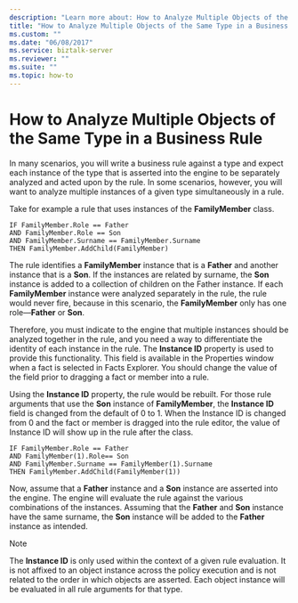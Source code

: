 ```yaml
---
description: "Learn more about: How to Analyze Multiple Objects of the Same Type in a Business Rule"
title: "How to Analyze Multiple Objects of the Same Type in a Business Rule"
ms.custom: ""
ms.date: "06/08/2017"
ms.service: biztalk-server
ms.reviewer: ""
ms.suite: ""
ms.topic: how-to
---
```

# How to Analyze Multiple Objects of the Same Type in a Business Rule
In many scenarios, you will write a business rule against a type and expect each instance of the type that is asserted into the engine to be separately analyzed and acted upon by the rule. In some scenarios, however, you will want to analyze multiple instances of a given type simultaneously in a rule.  
  
 Take for example a rule that uses instances of the **FamilyMember** class.  
  
```  
IF FamilyMember.Role == Father  
AND FamilyMember.Role == Son  
AND FamilyMember.Surname == FamilyMember.Surname  
THEN FamilyMember.AddChild(FamilyMember)  
```  
  
 The rule identifies a **FamilyMember** instance that is a **Father** and another instance that is a **Son**. If the instances are related by surname, the **Son** instance is added to a collection of children on the Father instance. If each **FamilyMember** instance were analyzed separately in the rule, the rule would never fire, because in this scenario, the **FamilyMember** only has one role—**Father** or **Son**.  
  
 Therefore, you must indicate to the engine that multiple instances should be analyzed together in the rule, and you need a way to differentiate the identity of each instance in the rule. The **Instance ID** property is used to provide this functionality. This field is available in the Properties window when a fact is selected in Facts Explorer. You should change the value of the field prior to dragging a fact or member into a rule.  
  
 Using the **Instance ID** property, the rule would be rebuilt. For those rule arguments that use the **Son** instance of **FamilyMember**, the **Instance ID** field is changed from the default of 0 to 1. When the Instance ID is changed from 0 and the fact or member is dragged into the rule editor, the value of Instance ID will show up in the rule after the class.  
  
```  
IF FamilyMember.Role == Father  
AND FamilyMember(1).Role== Son  
AND FamilyMember.Surname == FamilyMember(1).Surname  
THEN FamilyMember.AddChild(FamilyMember(1))  
```  
  
 Now, assume that a **Father** instance and a **Son** instance are asserted into the engine. The engine will evaluate the rule against the various combinations of the instances. Assuming that the **Father** and **Son** instance have the same surname, the **Son** instance will be added to the **Father** instance as intended.  
  
> [!NOTE]
>  The **Instance ID** is only used within the context of a given rule evaluation. It is not affixed to an object instance across the policy execution and is not related to the order in which objects are asserted. Each object instance will be evaluated in all rule arguments for that type.
